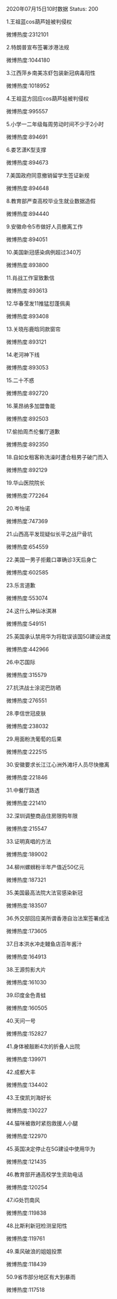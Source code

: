 2020年07月15日10时数据
Status: 200

1.王祖蓝cos葫芦娃被判侵权

微博热度:2312101

2.特朗普宣布签署涉港法规

微博热度:1044180

3.江西萍乡南美冻虾包装新冠病毒阳性

微博热度:1018952

4.王祖蓝方回应cos葫芦娃被判侵权

微博热度:995557

5.小学一二年级每周劳动时间不少于2小时

微博热度:894691

6.娄艺潇K型支撑

微博热度:894673

7.美国政府同意撤销留学生签证新规

微博热度:894648

8.教育部严查高校毕业生就业数据造假

微博热度:894440

9.安徽命令5市做好人员撤离工作

微博热度:894051

10.美国新冠感染病例超过340万

微博热度:893800

11.肖战工作室致歉信

微博热度:893613

12.华春莹发11推猛怼蓬佩奥

微博热度:893408

13.关晓彤鹿晗同款窗帘

微博热度:893121

14.老河神下线

微博热度:893053

15.二十不惑

微博热度:892720

16.莱昂纳多加盟鲁能

微博热度:892503

17.偷拍周杰伦餐厅道歉

微博热度:892350

18.自如女租客称洗澡时遭合租男子破门而入

微博热度:892129

19.华山医院院长

微博热度:772264

20.岑怡诺

微博热度:747369

21.山西高平发现疑似长平之战尸骨坑

微博热度:654559

22.美国一男子拒戴口罩确诊3天后身亡

微博热度:602585

23.乐言道歉

微博热度:553074

24.这什么神仙冰淇淋

微博热度:549151

25.英国承认禁用华为将耽误该国5G建设进度

微博热度:442966

26.中芯国际

微博热度:315579

27.抗洪战士涂泥巴防晒

微博热度:276551

28.李信世冠皮肤

微博热度:238032

29.用面粉洗葡萄的后果

微博热度:222515

30.安徽要求长江江心洲外滩圩人员尽快撤离

微博热度:221846

31.中餐厅路透

微博热度:221410

32.深圳调整商品住房限购年限

微博热度:215547

33.证明真唱的方法

微博热度:189002

34.柳州螺蛳粉半年产值近50亿元

微博热度:187321

35.美国最高法院大法官感染新冠

微博热度:183507

36.外交部回应美所谓香港自治法案签署成法

微博热度:173605

37.日本洪水冲走鳗鱼店百年酱汁

微博热度:164913

38.王源剪影大片

微博热度:161030

39.印度金色青蛙

微博热度:160505

40.天问一号

微博热度:152827

41.身体被敲断4次的折叠人出院

微博热度:139971

42.成都大丰

微博热度:134402

43.王俊凯刘海好长

微博热度:130227

44.猫咪被救时紧抱救援人小腿

微博热度:122970

45.英国决定停止在5G建设中使用华为

微博热度:121435

46.教育部开通高校学生资助电话

微博热度:120254

47.iG处罚南风

微博热度:119838

48.比斯利新冠检测呈阳性

微博热度:119761

49.乘风破浪的姐姐投票

微博热度:118439

50.9省市部分地区有大到暴雨

微博热度:117518

